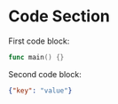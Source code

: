 # Code Section
First code block:

```go
func main() {}
```

Second code block:

```json
{"key": "value"}
``` 